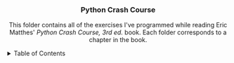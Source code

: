 <a name="readme-top"></a>

<h3 align="center">Python Crash Course</h3>

  <p align="center">
    This folder contains all of the exercises I've programmed while reading Eric Matthes' <i>Python Crash Course, 3rd ed.</i> book. Each folder corresponds to a chapter in the book.
    <br />
</div>

<!-- TABLE OF CONTENTS -->
<details>
  <summary>Table of Contents</summary>
  <ul>
    <li><b>Part I: Basics</b></li>
    <ul>
      <li><a href="https://github.com/mcdonaldjx/PythonCrashCourse/tree/main/Chapter%202%20Exercises">Chapter 2: Variables and Simple Data Types</a></li>
      <li><a href="https://github.com/mcdonaldjx/PythonCrashCourse/tree/main/Chapter%203%20Exercises">Chapter 3: Introducing Lists</a></li>
      <li><a href="https://github.com/mcdonaldjx/PythonCrashCourse/tree/main/Chapter%204%20Exercises">Chapter 4: Working with Lists</a></li>
      <li><a href="https://github.com/mcdonaldjx/PythonCrashCourse/tree/main/Chapter%205%20Exercises">Chapter 5: if Statements</a></li>
      <li><a href="https://github.com/mcdonaldjx/PythonCrashCourse/tree/main/Chapter%206%20Exercises">Chapter 6: Dictionaries</a></li>
      <li><a href="https://github.com/mcdonaldjx/PythonCrashCourse/tree/main/Chapter%207%20Exercises">Chapter 7: User Input and while Loops</a></li>
      <li><a href="https://github.com/mcdonaldjx/PythonCrashCourse/tree/main/Chapter%208%20Exercises">Chapter 8: Functions</a></li>
      <li><a href="https://github.com/mcdonaldjx/PythonCrashCourse/tree/main/Chapter%209%20Exercises">Chapter 9: Classes</a></li>
      <li><a href="https://github.com/mcdonaldjx/PythonCrashCourse/tree/main/Chapter%2010%20Exercises">Chapter 10: Files and Exceptions</a></li>
      <li><a href="https://github.com/mcdonaldjx/PythonCrashCourse/tree/main/Chapter%2011%20Exercises">Chapter 11: Testing Your Code</a></li>
    </ul>
    <li><b>Part II: Projects</b></li>
      <ul>
        <li><a href="https://github.com/mcdonaldjx/PythonCrashCourse/tree/main/Chapter%2012%20Exercises">Chapter 12: A Ship That Fires Bullets</a></li>
        <li><a href="https://github.com/mcdonaldjx/PythonCrashCourse/tree/main/Chapter%2013%20Exercises">Chapter 13: Aliens!</a></li>
        <li><a href="https://github.com/mcdonaldjx/PythonCrashCourse/tree/main/Chapter%2014%20Exercises">Chapter 14: Scoring</a></li>
    </ul>
  </ul>
</details>
